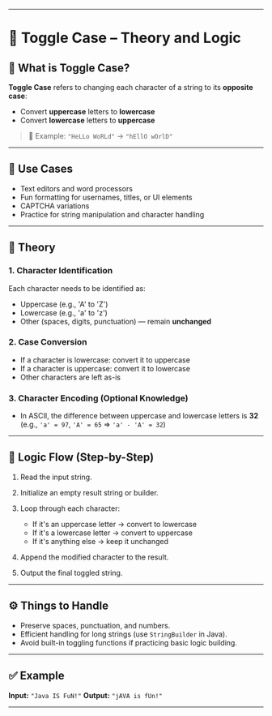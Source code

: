 
---

# 🔄 Toggle Case – Theory and Logic

## 📘 What is Toggle Case?

**Toggle Case** refers to changing each character of a string to its **opposite case**:

* Convert **uppercase** letters to **lowercase**
* Convert **lowercase** letters to **uppercase**

> 📝 Example:
> `"HeLLo WoRLd"` → `"hEllO wOrlD"`

---

## 🎯 Use Cases

* Text editors and word processors
* Fun formatting for usernames, titles, or UI elements
* CAPTCHA variations
* Practice for string manipulation and character handling

---

## 🧠 Theory

### 1. **Character Identification**

Each character needs to be identified as:

* Uppercase (e.g., 'A' to 'Z')
* Lowercase (e.g., 'a' to 'z')
* Other (spaces, digits, punctuation) — remain **unchanged**

### 2. **Case Conversion**

* If a character is lowercase: convert it to uppercase
* If a character is uppercase: convert it to lowercase
* Other characters are left as-is

### 3. **Character Encoding (Optional Knowledge)**

* In ASCII, the difference between uppercase and lowercase letters is **32**
  (e.g., `'a' = 97`, `'A' = 65` ⇒ `'a' - 'A' = 32`)

---

## 🔁 Logic Flow (Step-by-Step)

1. Read the input string.
2. Initialize an empty result string or builder.
3. Loop through each character:

   * If it's an uppercase letter → convert to lowercase
   * If it's a lowercase letter → convert to uppercase
   * If it's anything else → keep it unchanged
4. Append the modified character to the result.
5. Output the final toggled string.

---

## ⚙️ Things to Handle

* Preserve spaces, punctuation, and numbers.
* Efficient handling for long strings (use `StringBuilder` in Java).
* Avoid built-in toggling functions if practicing basic logic building.

---

## ✅ Example

**Input:** `"Java IS FuN!"`
**Output:** `"jAVA is fUn!"`

---
